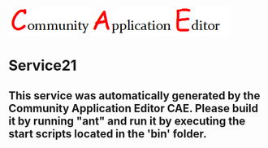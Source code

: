 ![CAE](https://github.com/PhilCAEOrg2/microservice-108/blob/master/img/logo.png)  

Service21
===================


This service was automatically generated by the Community Application Editor CAE. Please build it by running "ant" and run it by executing the start scripts located in the 'bin' folder.
---------------
